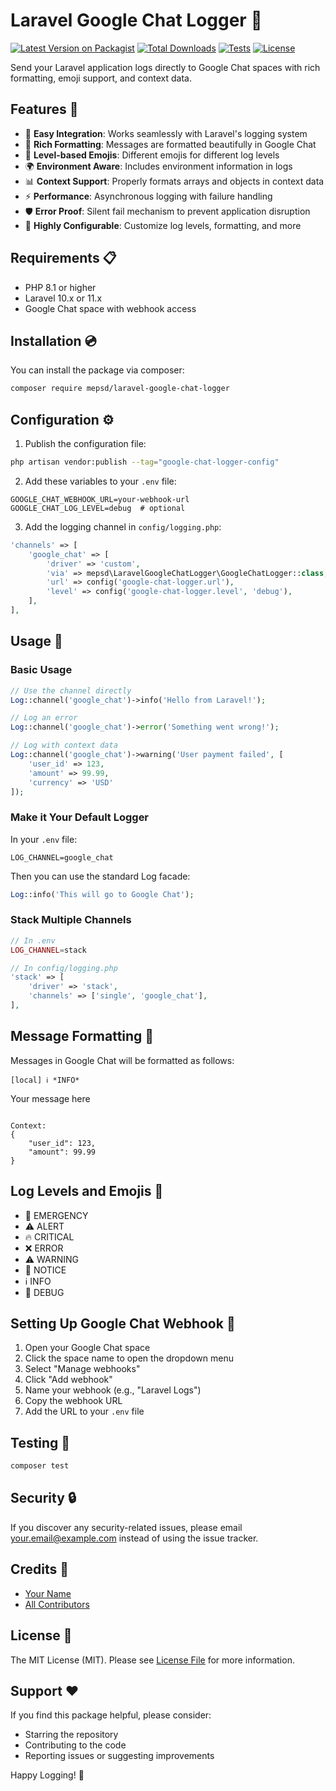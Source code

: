 # Laravel Google Chat Logger 🚀

[![Latest Version on Packagist](https://img.shields.io/packagist/v/mepsd/laravel-google-chat-logger.svg?style=flat-square)](https://packagist.org/packages/mepsd/laravel-google-chat-logger)
[![Total Downloads](https://img.shields.io/packagist/dt/mepsd/laravel-google-chat-logger.svg?style=flat-square)](https://packagist.org/packages/mepsd/laravel-google-chat-logger)
[![Tests](https://github.com/mepsd/laravel-google-chat-logger/actions/workflows/run-tests.yml/badge.svg?branch=main)](https://github.com/mepsd/laravel-google-chat-logger/actions/workflows/run-tests.yml)
[![License](https://img.shields.io/packagist/l/mepsd/laravel-google-chat-logger.svg?style=flat-square)](https://packagist.org/packages/mepsd/laravel-google-chat-logger)

Send your Laravel application logs directly to Google Chat spaces with rich formatting, emoji support, and context data.

## Features 🌟

- 🎯 **Easy Integration**: Works seamlessly with Laravel's logging system
- 🎨 **Rich Formatting**: Messages are formatted beautifully in Google Chat
- 🔔 **Level-based Emojis**: Different emojis for different log levels
- 🌍 **Environment Aware**: Includes environment information in logs
- 📊 **Context Support**: Properly formats arrays and objects in context data
- ⚡ **Performance**: Asynchronous logging with failure handling
- 🛡️ **Error Proof**: Silent fail mechanism to prevent application disruption
- 🔧 **Highly Configurable**: Customize log levels, formatting, and more

## Requirements 📋

- PHP 8.1 or higher
- Laravel 10.x or 11.x
- Google Chat space with webhook access

## Installation 💿

You can install the package via composer:

```bash
composer require mepsd/laravel-google-chat-logger
```

## Configuration ⚙️

1. Publish the configuration file:

```bash
php artisan vendor:publish --tag="google-chat-logger-config"
```

2. Add these variables to your `.env` file:

```env
GOOGLE_CHAT_WEBHOOK_URL=your-webhook-url
GOOGLE_CHAT_LOG_LEVEL=debug  # optional
```

3. Add the logging channel in `config/logging.php`:

```php
'channels' => [
    'google_chat' => [
        'driver' => 'custom',
        'via' => mepsd\LaravelGoogleChatLogger\GoogleChatLogger::class,
        'url' => config('google-chat-logger.url'),
        'level' => config('google-chat-logger.level', 'debug'),
    ],
],
```

## Usage 📝

### Basic Usage

```php
// Use the channel directly
Log::channel('google_chat')->info('Hello from Laravel!');

// Log an error
Log::channel('google_chat')->error('Something went wrong!');

// Log with context data
Log::channel('google_chat')->warning('User payment failed', [
    'user_id' => 123,
    'amount' => 99.99,
    'currency' => 'USD'
]);
```

### Make it Your Default Logger

In your `.env` file:

```env
LOG_CHANNEL=google_chat
```

Then you can use the standard Log facade:

```php
Log::info('This will go to Google Chat');
```

### Stack Multiple Channels

```php
// In .env
LOG_CHANNEL=stack

// In config/logging.php
'stack' => [
    'driver' => 'stack',
    'channels' => ['single', 'google_chat'],
],
```

## Message Formatting 🎨

Messages in Google Chat will be formatted as follows:

```
[local] ℹ️ *INFO*
```
Your message here
```

Context:
{
    "user_id": 123,
    "amount": 99.99
}
```

## Log Levels and Emojis 🎯

- 🚨 EMERGENCY
- ⚠️ ALERT
- 🔥 CRITICAL
- ❌ ERROR
- ⚠️ WARNING
- 📝 NOTICE
- ℹ️ INFO
- 🐛 DEBUG

## Setting Up Google Chat Webhook 🔗

1. Open your Google Chat space
2. Click the space name to open the dropdown menu
3. Select "Manage webhooks"
4. Click "Add webhook"
5. Name your webhook (e.g., "Laravel Logs")
6. Copy the webhook URL
7. Add the URL to your `.env` file

## Testing 🧪

```bash
composer test
```

## Security 🔒

If you discover any security-related issues, please email your.email@example.com instead of using the issue tracker.

## Credits 👏

- [Your Name](https://github.com/yourusername)
- [All Contributors](../../contributors)

## License 📄

The MIT License (MIT). Please see [License File](LICENSE.md) for more information.

## Support ❤️

If you find this package helpful, please consider:
- Starring the repository
- Contributing to the code
- Reporting issues or suggesting improvements

Happy Logging! 🎉